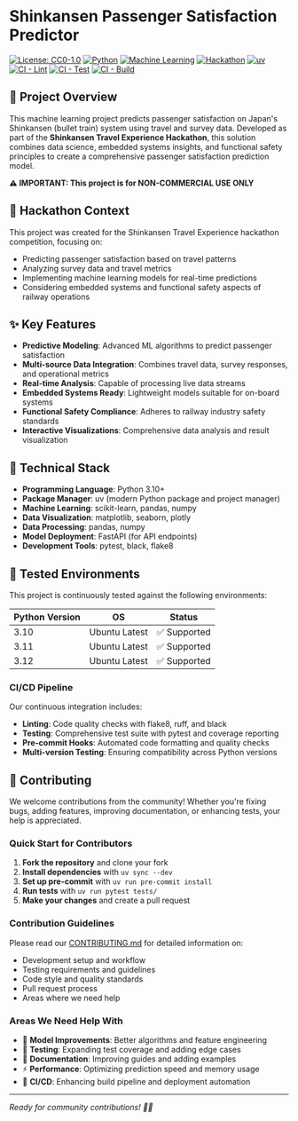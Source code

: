 # Shinkansen Passenger Satisfaction Predictor

[![License: CC0-1.0](https://img.shields.io/badge/License-CC0_1.0-lightgrey.svg)](http://creativecommons.org/publicdomain/zero/1.0/) [![Python](https://img.shields.io/badge/python-v3.10+-blue.svg)](https://www.python.org/downloads/releases/3.10.0/) [![Machine Learning](https://img.shields.io/badge/ML-scikit--learn-orange)](https://scikit-learn.org/) [![Hackathon](https://img.shields.io/badge/project-hackathon-brightgreen)](https://github.com/kebrahimpour/shinkansen-passenger-satisfaction-predictor) [![uv](https://img.shields.io/badge/package_manager-uv-blue)](https://github.com/astral-sh/uv) [![CI - Lint](https://github.com/kebrahimpour/shinkansen-passenger-satisfaction-predictor/workflows/Lint/badge.svg)](https://github.com/kebrahimpour/shinkansen-passenger-satisfaction-predictor/actions/workflows/lint.yml) [![CI - Test](https://github.com/kebrahimpour/shinkansen-passenger-satisfaction-predictor/workflows/Test/badge.svg)](https://github.com/kebrahimpour/shinkansen-passenger-satisfaction-predictor/actions/workflows/test.yml) [![CI - Build](https://github.com/kebrahimpour/shinkansen-passenger-satisfaction-predictor/workflows/Build/badge.svg)](https://github.com/kebrahimpour/shinkansen-passenger-satisfaction-predictor/actions/workflows/build.yml)

## 🚅 Project Overview

This machine learning project predicts passenger satisfaction on Japan's Shinkansen (bullet train) system using travel and survey data. Developed as part of the **Shinkansen Travel Experience Hackathon**, this solution combines data science, embedded systems insights, and functional safety principles to create a comprehensive passenger satisfaction prediction model.

**⚠️ IMPORTANT: This project is for NON-COMMERCIAL USE ONLY**

## 🎯 Hackathon Context

This project was created for the Shinkansen Travel Experience hackathon competition, focusing on:

- Predicting passenger satisfaction based on travel patterns
- Analyzing survey data and travel metrics
- Implementing machine learning models for real-time predictions
- Considering embedded systems and functional safety aspects of railway operations

## ✨ Key Features

- **Predictive Modeling**: Advanced ML algorithms to predict passenger satisfaction
- **Multi-source Data Integration**: Combines travel data, survey responses, and operational metrics
- **Real-time Analysis**: Capable of processing live data streams
- **Embedded Systems Ready**: Lightweight models suitable for on-board systems
- **Functional Safety Compliance**: Adheres to railway industry safety standards
- **Interactive Visualizations**: Comprehensive data analysis and result visualization

## 🔧 Technical Stack

- **Programming Language**: Python 3.10+
- **Package Manager**: uv (modern Python package and project manager)
- **Machine Learning**: scikit-learn, pandas, numpy
- **Data Visualization**: matplotlib, seaborn, plotly
- **Data Processing**: pandas, numpy
- **Model Deployment**: FastAPI (for API endpoints)
- **Development Tools**: pytest, black, flake8

## 🧪 Tested Environments

This project is continuously tested against the following environments:

| Python Version | OS | Status |
|---------------|----|---------|
| 3.10 | Ubuntu Latest | ✅ Supported |
| 3.11 | Ubuntu Latest | ✅ Supported |
| 3.12 | Ubuntu Latest | ✅ Supported |

### CI/CD Pipeline

Our continuous integration includes:
- **Linting**: Code quality checks with flake8, ruff, and black
- **Testing**: Comprehensive test suite with pytest and coverage reporting
- **Pre-commit Hooks**: Automated code formatting and quality checks
- **Multi-version Testing**: Ensuring compatibility across Python versions

## 🤝 Contributing

We welcome contributions from the community! Whether you're fixing bugs, adding features, improving documentation, or enhancing tests, your help is appreciated.

### Quick Start for Contributors

1. **Fork the repository** and clone your fork
2. **Install dependencies** with `uv sync --dev`
3. **Set up pre-commit** with `uv run pre-commit install`
4. **Run tests** with `uv run pytest tests/`
5. **Make your changes** and create a pull request

### Contribution Guidelines

Please read our [CONTRIBUTING.md](CONTRIBUTING.md) for detailed information on:
- Development setup and workflow
- Testing requirements and guidelines
- Code style and quality standards
- Pull request process
- Areas where we need help

### Areas We Need Help With

- 🧠 **Model Improvements**: Better algorithms and feature engineering
- 🧪 **Testing**: Expanding test coverage and adding edge cases
- 📖 **Documentation**: Improving guides and adding examples
- ⚡ **Performance**: Optimizing prediction speed and memory usage
- 🔄 **CI/CD**: Enhancing build pipeline and deployment automation

---

*Ready for community contributions! 🚅✨*
